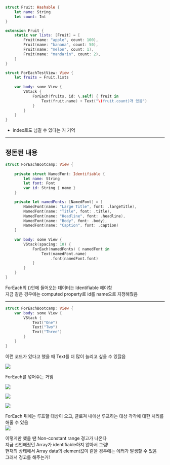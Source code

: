 ```swift
struct Fruit: Hashable {
    let name: String
    let count: Int
}

extension Fruit {
    static var lists: [Fruit] = [
        Fruit(name: "apple", count: 100),
        Fruit(name: "banana", count: 50),
        Fruit(name: "melon", count: 1),
        Fruit(name: "mandarin", count: 2),
    ]
}

struct ForEachTestView: View {
    let fruits = Fruit.lists
    
    var body: some View {
        VStack {
            ForEach(fruits, id: \.self) { fruit in
                Text(fruit.name) + Text("\(fruit.count)개 있음")
            }
        }
    }
}
```


- index로도 넘길 수 있다는 거 기억

___

## 정돈된 내용


```swift
struct ForEachBootcamp: View {
    
    private struct NamedFont: Identifiable {
        let name: String
        let font: Font
        var id: String { name }
    }

    private let namedFonts: [NamedFont] = [
        NamedFont(name: "Large Title", font: .largeTitle),
        NamedFont(name: "Title", font: .title),
        NamedFont(name: "Headline", font: .headline),
        NamedFont(name: "Body", font: .body),
        NamedFont(name: "Caption", font: .caption)
    ]
    
    var body: some View {
        VStack(spacing: 10) {
            ForEach(namedFonts) { namedFont in
                Text(namedFont.name)
                    .font(namedFont.font)
            }
        }
    }    
}
```

ForEach의 ()안에 들어오는 데이터는 Identifiable 해야함  
지금 같은 경우에는 computed property로 id를 name으로 지정해줬음  

___

```swift
struct ForEachBootcamp: View {
    var body: some View {
        VStack {
            Text("One")
            Text("Two")
            Text("Three")
        }
    }
}
```
이런 코드가 있다고 했을 때 Text를 더 많이 늘리고 싶을 수 있잖음

![](https://velog.velcdn.com/images/woojusm/post/5b311175-dd36-45d2-9aba-d9eec5b34ec6/image.png)

ForEach를 넣어주는 거임  

![](https://velog.velcdn.com/images/woojusm/post/a19ad2fb-9128-4b4a-96fa-dbecb05534cf/image.png)

![](https://velog.velcdn.com/images/woojusm/post/368f2fa8-0d5b-48c5-82f5-e659bb05840a/image.png)

![](https://velog.velcdn.com/images/woojusm/post/cb109879-7ed5-4cd7-92a8-528dc32efc32/image.png)

ForEach 뒤에는 루프할 대상이 오고, 클로져 내에선 루프하는 대상 각각에 대한 처리를 해줄 수 있음  
![](https://velog.velcdn.com/images/woojusm/post/bca107b4-2e1a-408a-95b8-3ff8ab7862a2/image.png)

이렇게만 했을 땐 Non-constant range 경고가 나온다  
지금 선언해줬던 Array가 identifiable하지 않아서 그럼!  
현재의 상태에서 Array data의 element값이 같을 경우에는 에러가 발생할 수 있음    
그래서 경고를 해주는거!